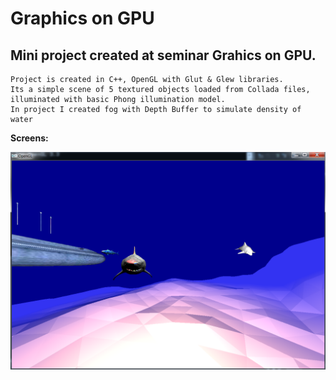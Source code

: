 
# Graphics on GPU 

## Mini project created at seminar Grahics on GPU.  

```
Project is created in C++, OpenGL with Glut & Glew libraries.
Its a simple scene of 5 textured objects loaded from Collada files, illuminated with basic Phong illumination model. 
In project I created fog with Depth Buffer to simulate density of water 
```

**Screens:**

![Scene](https://github.com/sarvasrobert/Scholar/blob/master/Graphics%20in%20GPU/GPU_PROJECT.png?raw=true)


	
